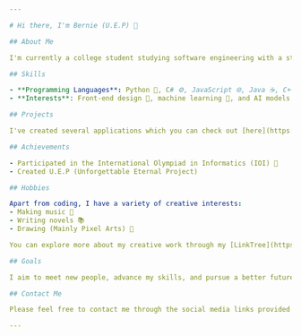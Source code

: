 ```yaml
---

# Hi there, I'm Bernie (U.E.P) 👋

## About Me

I'm currently a college student studying software engineering with a strong passion for front-end development. My goal is to become a front-end engineer and to advance my skills and knowledge in this field continuously.

## Skills

- **Programming Languages**: Python 🐍, C# ⚙️, JavaScript 🌐, Java ☕, C++ 💻
- **Interests**: Front-end design 🎨, machine learning 🤖, and AI models 🤖

## Projects

I've created several applications which you can check out [here](https://github.com/Unforgettableeternalproject?tab=repositories). These projects showcase my skills and interests in software development.

## Achievements

- Participated in the International Olympiad in Informatics (IOI) 🏅
- Created U.E.P (Unforgettable Eternal Project)

## Hobbies

Apart from coding, I have a variety of creative interests:
- Making music 🎵
- Writing novels 📚
- Drawing (Mainly Pixel Arts) 🎨

You can explore more about my creative work through my [LinkTree](https://linktr.ee/unforgettableeternalproject).

## Goals

I aim to meet new people, advance my skills, and pursue a better future in the tech industry. 🌟

## Contact Me

Please feel free to contact me through the social media links provided on my [LinkTree](https://linktr.ee/unforgettableeternalproject). I'm always open to connecting and collaborating! (✿◡‿◡)

---
```

